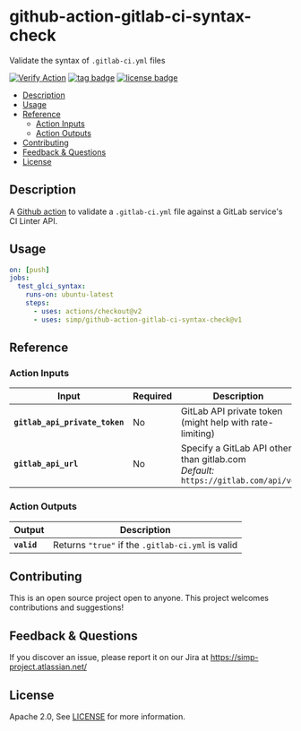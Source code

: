 # github-action-gitlab-ci-syntax-check
Validate the syntax of `.gitlab-ci.yml` files

[![Verify Action](https://github.com/simp/github-action-gitlab-ci-syntax-check/workflows/Verify%20Action/badge.svg)](https://github.com/simp/github-action-gitlab-ci-syntax-check/actions?query=workflow%3A%22Verify+Action%22)
[![tag badge](https://img.shields.io/github/v/tag/simp/github-action-gitlab-ci-syntax-check)](https://github.com/simp/github-action-gitlab-ci-syntax-check/tags)
[![license badge](https://img.shields.io/github/license/simp/github-action-gitlab-ci-syntax-check)](./LICENSE)


<!-- vim-markdown-toc GFM -->

* [Description](#description)
* [Usage](#usage)
* [Reference](#reference)
  * [Action Inputs](#action-inputs)
  * [Action Outputs](#action-outputs)
* [Contributing](#contributing)
* [Feedback & Questions](#feedback--questions)
* [License](#license)

<!-- vim-markdown-toc -->

## Description

A [Github action] to validate a `.gitlab-ci.yml` file against a GitLab
service's CI Linter API.

## Usage

```yaml
on: [push]
jobs:
  test_glci_syntax:
    runs-on: ubuntu-latest
    steps:
      - uses: actions/checkout@v2
      - uses: simp/github-action-gitlab-ci-syntax-check@v1
```

## Reference

### Action Inputs

<table>
  <thead>
    <tr>
      <th>Input</th>
      <th>Required</th>
      <th>Description</th>
    </tr>
  </thead>

  <tr>
    <td><strong><code>gitlab_api_private_token</code></strong></td>
    <td>No</td>
    <td>GitLab API private token (might help with rate-limiting)</td>
  </tr>

  <tr>
    <td><strong><code>gitlab_api_url</code></strong></td>
    <td>No</td>
    <td>Specify a GitLab API other than gitlab.com<br /><em>Default:</em> <code>https://gitlab.com/api/v4</code></td>
  </tr>
</table>


### Action Outputs

<table>
  <thead>
    <tr>
      <th>Output</th>
      <th>Description</th>
    </tr>
  </thead>

  <tr>
    <td><strong><code>valid</code></strong></td>
    <td>Returns <code>"true"</code> if the <code>.gitlab-ci.yml</code> is valid</td>
  </tr>
</table>


## Contributing

This is an open source project open to anyone. This project welcomes
contributions and suggestions!

## Feedback & Questions

If you discover an issue, please report it on our Jira at
https://simp-project.atlassian.net/

## License

Apache 2.0, See [LICENSE](https://github.com/simp/github-action-gitlab-ci-syntax-check/blob/main/LICENSE) for more information.

[GitHub action]: https://github.com/features/actions
